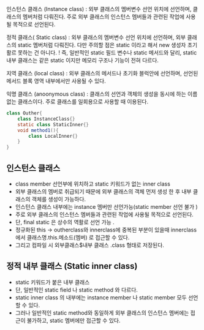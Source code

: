 인스턴스 클래스 (Instance class) : 외부 클래스의 멤버변수 선언 위치에 선언하며, 클래스의 멤버처럼 다뤄진다. 
주로 외부 클래스의 인스턴스 멤버들과 관련된 작업에 사용될 목적으로 선언된다. 

정적 클래스( Static class) : 외부 클래스의 멤버변수 선언 위치에 선언하며, 외부 클래스의 static 멤버처럼 다뤄진다. 
다만 주의할 점은 static 이라고 해서 new 생성자 초기활르 못하는 건 아니다. ! 
즉, 일반적인 static 필드 변수나 static 메서드와 달리, static 내부 클래스는 같은 static 이지만 메모리 구조나 기능이 전혀 다르다. 

지역 클래스 (local class) : 외부 클래스의 메서드나 초기화 블럭안에 선언하며, 선언된 메서드 블록 영역 내부에서만 사용될 수 있다. 

익명 클래스 (anoonymous class) : 클래스의 선언과 객체의 생성을 동시에 하는 이름없는 클래스이다. 주로 클래스를 일회용으로 사용할 때 이용된다. 
```java
class Outher{
	class InstanceClass{}
	static class StaticInner{}
	void method1(){
		class LocalInner{}
	}
}
```

## 인스턴스 클래스 
- class member 선언부에 위치하고 static 키워드가 없는 inner class 
- 외부 클래스의 멤버로 취급되기 때문에 외부 클래스의 객체 먼저 생성 한 후 내부 클래스의 객체를 생성이 가능하다. 
- 인스턴스 클래스 내부에는 instance 멤버만 선언가능(static member 선언 불가 )
- 주로 외부 클래스의 인스턴스 멤버들과 관련된 작업에 사용될 목적으로 선언된다. 
- 단, final static 은 상수의 역활로 선언 가능 .
- 정규화된 this -> outherclass와 innerclass에 중복된 부분이 있을때 innerclass에서 클래스명.this.메소드(멤버) 로 접근할 수 있다.
- 그리고 컴파일 시 외부클래스$내부 클래스 .class 형태로 저장된다. 
  
## 정적 내부 클래스 (Static inner class)
- static 키워드가 붙은 내부 클래스  
- 단, 일반적인 static field 나 static method 와 다르다. 
- static inner class 의 내부에는 instance member 나 static member 모두 선언 할 수 있다. 
- 그러나 일반적인 static method와 동일하게 외부 클래스의 인스턴스 멤버에는 접근이 불가하고, static 멤버에만 접근할 수 있다. 


